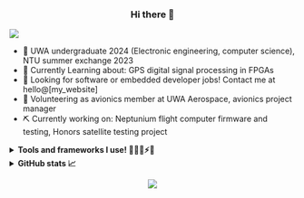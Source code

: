 <h3 align="center"> Hi there 👋 </h3>

<img src="./Banner.png">

- 📗 UWA undergraduate 2024 (Electronic engineering, computer science), NTU summer exchange 2023
- 📘 Currently Learning about: GPS digital signal processing in FPGAs 
- 🔧 Looking for software or embedded developer jobs! Contact me at hello@[my_website]
- 🚀 Volunteering as avionics member at UWA Aerospace, avionics project manager
- ⛏ Currently working on: Neptunium flight computer firmware and testing, Honors satellite testing project

<details>
    <summary><b>Tools and frameworks I use! 🧰🔧🔨⚡🔌</b></summary>
    <ul>
    <li>⚡ EDA: Altium Designer 23, LTspice, Ansys HFSS
    <li>🔎 Test and measurement equipment: Hitachi VC-6025 oscilloscope, HP 8560A spectrum analyzer, DSLogic logic analyzer. 
    <li>📦 3D CAD: SolidWorks 2023, FreeCAD 
    <li>⬜ 3D Modelling: Blender
    <li>📝 Editor: Vscode, Visual Studio 2021
    <li>🧱 Web frameworks: React, Next.JS, Django, Flask, Bootstrap
    <li>💻 Desktop specs: CPU - Intel 8700; GPU - GTX 1060; RAM - 16 G; SSD - 512 G; HDD0 - 2 T; HDD1 - 2 T
    <li>💿 Operating system: Windows 10 with WSL, Arch Linux (VM)
    </ul>
</details>

<details>
    <summary><b>GitHub stats 📈</b></summary>

<div align="center">
<img alt="Peter's GitHub stats" src="https://github-readme-stats.vercel.app/api?username=peter-tanner&show_icons=true&theme=dark&hide_rank=true" />

<img alt="Peter's top languages excluding JS,HTML,CSS" src="https://github-readme-stats.vercel.app/api/top-langs/?username=peter-tanner&layout=compact&theme=dark&langs_count=8" />

</div>
</details>

<div align="center">

![](https://komarev.com/ghpvc/?username=peter-tanner)

</div>

<!-- <h3 align="center"> Stuff that I use </h3> -->
<p></p>

<!-- I don't know what else I should put here but it's probably better than just saying "TODO: Write a better description later" -->

<!--
**peter-tanner/peter-tanner** is a ✨ _special_ ✨ repository because its `README.md` (this file) appears on your GitHub profile.

Here are some ideas to get you started:

- 🔭 I’m currently working on ...
- 🌱 I’m currently learning ...
- 👯 I’m looking to collaborate on ...
- 🤔 I’m looking for help with ...
- 💬 Ask me about ...
- 📫 How to reach me: ...
- 😄 Pronouns: ...
- ⚡ Fun fact: ...
-->
